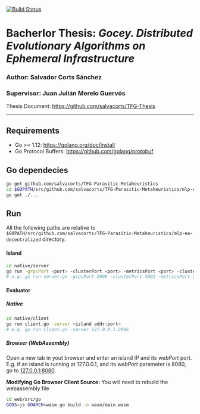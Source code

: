 [![Build Status](https://travis-ci.org/salvacorts/TFG-Parasitic-Metaheuristics.svg?branch=master)](https://travis-ci.org/salvacorts/TFG-Parasitic-Metaheuristics)

# Bacherlor Thesis: *Gocey. Distributed Evolutionary Algorithms on Ephemeral Infrastructure*

### **Author:** Salvador Corts Sánchez
### **Supervisor:** Juan Julián Merelo Guervós

Thesis Document: https://github.com/salvacorts/TFG-Thesis
___

## Requirements

- Go >= 1.12: https://golang.org/doc/install
- Go Protocol Buffers: https://github.com/golang/protobuf

## Go dependecies

```bash
go get github.com/salvacorts/TFG-Parasitic-Metaheuristics
cd $GOPATH/src/github.com/salvacorts/TFG-Parasitic-Metaheuristics/mlp-ea-decentralized/native
go get ./...
```

## Run

All the following paths are relative to `$GOPATH/src/github.com/salvacorts/TFG-Parasitic-Metaheuristics/mlp-ea-decentralized` directory.

#### Island

```bash
cd native/server
go run -grpcPort <port> -clusterPort <port> -metricsPort <port> -clusterBoostrap <boostrap node addr:port> -datasetPath <path to dataset> -webPath <path to web> -webPort <port>
# e.g. go run server.go -grpcPort 2006 -clusterPort 4003 -metricsPort 5003 -clusterBoostrap 127.0.0.1:4001 -datasetPath ../../../datasets/glass.csv -webpath ../../web/src/ -webPort 8080
```

#### Evaluator

##### Native

```bash
cd native/client
go run client.go -server <island addr:port>
# e.g. go run client.go -server 127.0.0.1:2006
```

##### Browser (WebAssembly)
Open a new tab in yout browser and enter an island IP and its *webPort* port. E.g. if an island is running at 127.0.0.1, and its *webPort* parameter is 8080, go to [127.0.0.1:8080](127.0.0.1:8080).

**Modifying Go Browser Client Source:** You will need to rebuild the webassembly file
```bash
cd web/src/go
GOOS=js GOARCH=wasm go build -o wasm/main.wasm
```
